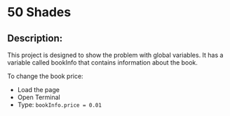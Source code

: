 # 50 Shades

## Description:
This project is designed to show the problem with global variables.  It has a variable called bookInfo that contains information about the book. 

To change the book price:
* Load the page
* Open Terminal
* Type: ```bookInfo.price = 0.01```

